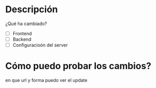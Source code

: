 # Descripción 
¿Qué ha cambiado?

- [ ] Frontend
- [ ] Backend
- [ ] Configuracioón del server

# Cómo puedo probar los cambios?
en que url y forma puedo ver el update
